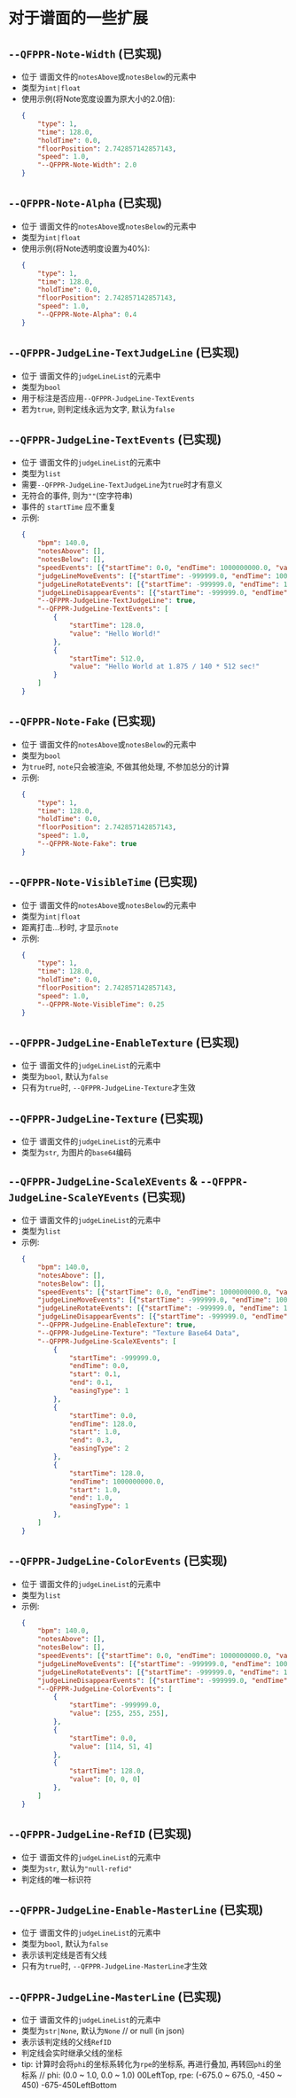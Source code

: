 # 对于谱面的一些扩展

## `--QFPPR-Note-Width` (已实现)
- 位于 谱面文件的`notesAbove`或`notesBelow`的元素中
- 类型为`int|float`
- 使用示例(将Note宽度设置为原大小的2.0倍):
    ```json
    {
        "type": 1,
        "time": 128.0,
        "holdTime": 0.0,
        "floorPosition": 2.742857142857143,
        "speed": 1.0,
        "--QFPPR-Note-Width": 2.0
    }
    ```

## `--QFPPR-Note-Alpha` (已实现)
- 位于 谱面文件的`notesAbove`或`notesBelow`的元素中
- 类型为`int|float`
- 使用示例(将Note透明度设置为40%):
    ```json
    {
        "type": 1,
        "time": 128.0,
        "holdTime": 0.0,
        "floorPosition": 2.742857142857143,
        "speed": 1.0,
        "--QFPPR-Note-Alpha": 0.4
    }
    ```

## `--QFPPR-JudgeLine-TextJudgeLine` (已实现)
- 位于 谱面文件的`judgeLineList`的元素中
- 类型为`bool`
- 用于标注是否应用`--QFPPR-JudgeLine-TextEvents`
- 若为`true`, 则判定线永远为文字, 默认为`false`

## `--QFPPR-JudgeLine-TextEvents` (已实现)
- 位于 谱面文件的`judgeLineList`的元素中
- 类型为`list`
- 需要`--QFPPR-JudgeLine-TextJudgeLine`为`true`时才有意义
- 无符合的事件, 则为`""`(空字符串)
- 事件的 `startTime` 应不重复
- 示例:
    ```json
    {
        "bpm": 140.0,
        "notesAbove": [],
        "notesBelow": [],
        "speedEvents": [{"startTime": 0.0, "endTime": 1000000000.0, "value": 1.0}],
        "judgeLineMoveEvents": [{"startTime": -999999.0, "endTime": 1000000000.0, "start": 0.5, "end": 0.5, "start2": 0.2, "end2": 0.2}],
        "judgeLineRotateEvents": [{"startTime": -999999.0, "endTime": 1000000000.0, "start": 0.0, "end": 0.0}],
        "judgeLineDisappearEvents": [{"startTime": -999999.0, "endTime": 1000000000.0, "start": 1.0, "end": 1.0}],
        "--QFPPR-JudgeLine-TextJudgeLine": true,
        "--QFPPR-JudgeLine-TextEvents": [
            {
                "startTime": 128.0,
                "value": "Hello World!"
            },
            {
                "startTime": 512.0,
                "value": "Hello World at 1.875 / 140 * 512 sec!"
            }
        ]
    }
    ```

## `--QFPPR-Note-Fake` (已实现)
- 位于 谱面文件的`notesAbove`或`notesBelow`的元素中
- 类型为`bool`
- 为`true`时, `note`只会被渲染, 不做其他处理, 不参加总分的计算
- 示例:
    ```json
    {
        "type": 1,
        "time": 128.0,
        "holdTime": 0.0,
        "floorPosition": 2.742857142857143,
        "speed": 1.0,
        "--QFPPR-Note-Fake": true
    }
    ```

## `--QFPPR-Note-VisibleTime` (已实现)
- 位于 谱面文件的`notesAbove`或`notesBelow`的元素中
- 类型为`int|float`
- 距离打击...秒时, 才显示`note`
- 示例:
    ```json
    {
        "type": 1,
        "time": 128.0,
        "holdTime": 0.0,
        "floorPosition": 2.742857142857143,
        "speed": 1.0,
        "--QFPPR-Note-VisibleTime": 0.25
    }
    ```

## `--QFPPR-JudgeLine-EnableTexture` (已实现)
- 位于 谱面文件的`judgeLineList`的元素中
- 类型为`bool`, 默认为`false`
- 只有为`true`时, `--QFPPR-JudgeLine-Texture`才生效

## `--QFPPR-JudgeLine-Texture` (已实现)
- 位于 谱面文件的`judgeLineList`的元素中
- 类型为`str`, 为图片的`base64`编码

## `--QFPPR-JudgeLine-ScaleXEvents` & `--QFPPR-JudgeLine-ScaleYEvents` (已实现)
- 位于 谱面文件的`judgeLineList`的元素中
- 类型为`list`
- 示例:
    ```json
    {
        "bpm": 140.0,
        "notesAbove": [],
        "notesBelow": [],
        "speedEvents": [{"startTime": 0.0, "endTime": 1000000000.0, "value": 1.0}],
        "judgeLineMoveEvents": [{"startTime": -999999.0, "endTime": 1000000000.0, "start": 0.5, "end": 0.5, "start2": 0.2, "end2": 0.2}],
        "judgeLineRotateEvents": [{"startTime": -999999.0, "endTime": 1000000000.0, "start": 0.0, "end": 0.0}],
        "judgeLineDisappearEvents": [{"startTime": -999999.0, "endTime": 1000000000.0, "start": 1.0, "end": 1.0}],
        "--QFPPR-JudgeLine-EnableTexture": true,
        "--QFPPR-JudgeLine-Texture": "Texture Base64 Data",
        "--QFPPR-JudgeLine-ScaleXEvents": [
            {
                "startTime": -999999.0,
                "endTime": 0.0,
                "start": 0.1,
                "end": 0.1,
                "easingType": 1
            },
            {
                "startTime": 0.0,
                "endTime": 128.0,
                "start": 1.0,
                "end": 0.3,
                "easingType": 2
            },
            {
                "startTime": 128.0,
                "endTime": 1000000000.0,
                "start": 1.0,
                "end": 1.0,
                "easingType": 1
            },
        ]
    }

## `--QFPPR-JudgeLine-ColorEvents` (已实现)
- 位于 谱面文件的`judgeLineList`的元素中
- 类型为`list`
- 示例:
    ```json
    {
        "bpm": 140.0,
        "notesAbove": [],
        "notesBelow": [],
        "speedEvents": [{"startTime": 0.0, "endTime": 1000000000.0, "value": 1.0}],
        "judgeLineMoveEvents": [{"startTime": -999999.0, "endTime": 1000000000.0, "start": 0.5, "end": 0.5, "start2": 0.2, "end2": 0.2}],
        "judgeLineRotateEvents": [{"startTime": -999999.0, "endTime": 1000000000.0, "start": 0.0, "end": 0.0}],
        "judgeLineDisappearEvents": [{"startTime": -999999.0, "endTime": 1000000000.0, "start": 1.0, "end": 1.0}],
        "--QFPPR-JudgeLine-ColorEvents": [
            {
                "startTime": -999999.0,
                "value": [255, 255, 255],
            },
            {
                "startTime": 0.0,
                "value": [114, 51, 4]
            },
            {
                "startTime": 128.0,
                "value": [0, 0, 0]
            },
        ]
    }

## `--QFPPR-JudgeLine-RefID` (已实现)
- 位于 谱面文件的`judgeLineList`的元素中
- 类型为`str`, 默认为`"null-refid"`
- 判定线的唯一标识符

## `--QFPPR-JudgeLine-Enable-MasterLine` (已实现)
- 位于 谱面文件的`judgeLineList`的元素中
- 类型为`bool`, 默认为`false`
- 表示该判定线是否有父线
- 只有为`true`时, `--QFPPR-JudgeLine-MasterLine`才生效

## `--QFPPR-JudgeLine-MasterLine` (已实现)
- 位于 谱面文件的`judgeLineList`的元素中
- 类型为`str|None`, 默认为`None` // or null (in json)
- 表示该判定线的父线`RefID`
- 判定线会实时继承父线的坐标
- tip: 计算时会将`phi`的坐标系转化为`rpe`的坐标系, 再进行叠加, 再转回`phi`的坐标系  // phi: (0.0 ~ 1.0, 0.0 ~ 1.0) 00LeftTop, rpe: (-675.0 ~ 675.0, -450 ~ 450) -675-450LeftBottom